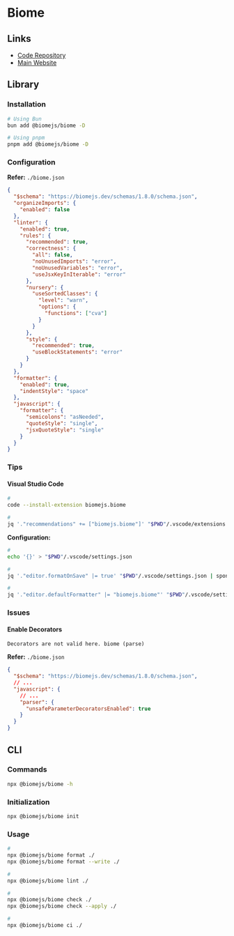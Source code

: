 # Biome

<!--
https://github.com/HazelHook/Hazel/blob/main/biome.json
-->

## Links

- [Code Repository](https://github.com/biomejs/biome)
- [Main Website](https://biomejs.dev)

## Library

### Installation

```sh
# Using Bun
bun add @biomejs/biome -D

# Using pnpm
pnpm add @biomejs/biome -D
```

### Configuration

**Refer:** `./biome.json`

```json
{
  "$schema": "https://biomejs.dev/schemas/1.8.0/schema.json",
  "organizeImports": {
    "enabled": false
  },
  "linter": {
    "enabled": true,
    "rules": {
      "recommended": true,
      "correctness": {
        "all": false,
        "noUnusedImports": "error",
        "noUnusedVariables": "error",
        "useJsxKeyInIterable": "error"
      },
      "nursery": {
        "useSortedClasses": {
          "level": "warn",
          "options": {
            "functions": ["cva"]
          }
        }
      },
      "style": {
        "recommended": true,
        "useBlockStatements": "error"
      }
    }
  },
  "formatter": {
    "enabled": true,
    "indentStyle": "space"
  },
  "javascript": {
    "formatter": {
      "semicolons": "asNeeded",
      "quoteStyle": "single",
      "jsxQuoteStyle": "single"
    }
  }
}
```

### Tips

#### Visual Studio Code

```sh
#
code --install-extension biomejs.biome

#
jq '."recommendations" += ["biomejs.biome"]' "$PWD"/.vscode/extensions.json | sponge "$PWD"/.vscode/extensions.json
```

**Configuration:**

```sh
#
echo '{}' > "$PWD"/.vscode/settings.json
```

```sh
#
jq '."editor.formatOnSave" |= true' "$PWD"/.vscode/settings.json | sponge "$PWD"/.vscode/settings.json

#
jq '."editor.defaultFormatter" |= "biomejs.biome"' "$PWD"/.vscode/settings.json | sponge "$PWD"/.vscode/settings.json
```

### Issues

#### Enable Decorators

```log
Decorators are not valid here. biome (parse)
```

**Refer:** `./biome.json`

```json
{
  "$schema": "https://biomejs.dev/schemas/1.8.0/schema.json",
  // ...
  "javascript": {
    // ...
    "parser": {
      "unsafeParameterDecoratorsEnabled": true
    }
  }
}
```

## CLI

### Commands

```sh
npx @biomejs/biome -h
```

### Initialization

```sh
npx @biomejs/biome init
```

### Usage

```sh
#
npx @biomejs/biome format ./
npx @biomejs/biome format --write ./

#
npx @biomejs/biome lint ./

#
npx @biomejs/biome check ./
npx @biomejs/biome check --apply ./

#
npx @biomejs/biome ci ./
```
